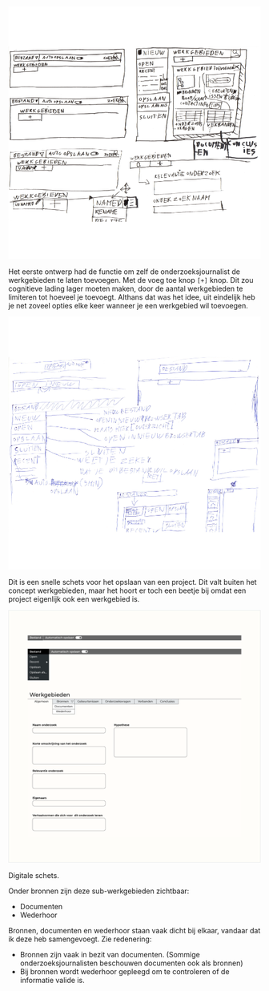 




![Werkgebieden](content/werkgebieden/schetsen.png)


Het eerste ontwerp had de functie om zelf de onderzoeksjournalist de werkgebieden te laten toevoegen. Met de voeg toe knop `[+]` knop. Dit zou cognitieve lading lager moeten maken, door de aantal werkgebieden te limiteren tot hoeveel je toevoegt. Althans dat was het idee, uit eindelijk heb je net zoveel opties elke keer wanneer je een werkgebied wil toevoegen.



![Snelle schets van de indeling](content/werkgebieden/schetsen2.png)

Dit is een snelle schets voor het opslaan van een project. Dit valt buiten het concept werkgebieden, maar het hoort er toch een beetje bij omdat een project eigenlijk ook een werkgebied is.


![Werkgebieden](content/designs2.png)

Digitale schets.

Onder bronnen zijn deze sub-werkgebieden zichtbaar:
* Documenten
* Wederhoor

Bronnen, documenten en wederhoor staan vaak dicht bij elkaar, vandaar dat ik deze heb samengevoegt. Zie redenering:

* Bronnen zijn vaak in bezit van documenten. (Sommige onderzoeksjournalisten beschouwen documenten ook als bronnen)
* Bij bronnen wordt wederhoor gepleegd om te controleren of de informatie valide is.
